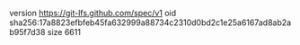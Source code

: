 version https://git-lfs.github.com/spec/v1
oid sha256:17a8823efbfeb45fa632999a88734c2310d0bd2c1e25a6167ad8ab2ab95f7d38
size 6611
